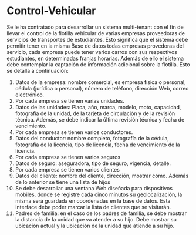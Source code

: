 # Control-Vehicular
Se le ha contratado para desarrollar un sistema multi-tenant con el fin de llevar el control de la flotilla vehicular de varias empresas proveedoras de servicios de transportes de estudiantes. Esto significa que el sistema debe permitir tener en la misma Base de datos todas empresas provedoras del servicio, cada empresa puede tener varios carros con sus respectivos estudiantes, en determinadas franjas horarias. Además de ello el sistema debe contemplar la captación de información adicional sobre la flotilla. Esto se detalla a continuación: 
1.	Datos de la empresa: nombre comercial, es empresa física o personal, cédula (jurídica o personal), número de teléfono, dirección Web, correo electrónico. 
2.	Por cada empresa se tienen varias unidades.
3.	Datos de las unidades: Placa, año, marca, modelo, moto, capacidad, fotografía de la unidad, de la tarjeta de circulación y de la revisión técnica. Además, se debe indicar la última revisión técnica y fecha de vencimiento. 
4.	Por cada empresa se tienen varios conductores.
5.	Datos del conductor: nombre completo, fotografía de la cédula, fotografía de la licencia, tipo de licencia, fecha de vencimiento de la licencia. 
6.	Por cada empresa se tienen varios seguros
7.	Datos de seguro: aseguradora, tipo de seguro, vigencia, detalle.
8.	Por cada empresa se tienen varios clientes
9.	Datos del cliente: nombre del cliente, dirección, mostrar cómo. Además de lo anterior se tiene una lista de hijos
10.	Se debe desarrollar una ventana Web diseñada para dispositivos mobiles, donde se registre cada cinco minutos su geolocalización, la misma será guardada en coordenadas en la base de datos. Esta interface debe poder marcar la lista de clientes que se visitarán.
11.	Padres de familia: en el caso de los padres de familia, se debe mostrar la distancia de la unidad que va atender a su hijo. Debe mostrar su ubicación actual y la ubicación de la unidad que atiende a su hijo.
